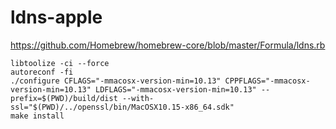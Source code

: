 # ldns-apple

https://github.com/Homebrew/homebrew-core/blob/master/Formula/ldns.rb
```
libtoolize -ci --force
autoreconf -fi
./configure CFLAGS="-mmacosx-version-min=10.13" CPPFLAGS="-mmacosx-version-min=10.13" LDFLAGS="-mmacosx-version-min=10.13" --prefix=$(PWD)/build/dist --with-ssl="$(PWD)/../openssl/bin/MacOSX10.15-x86_64.sdk"
make install
```
